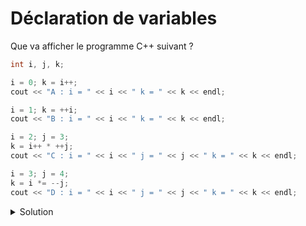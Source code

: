 # Déclaration de variables

Que va afficher le programme C++ suivant ?


~~~cpp
int i, j, k;

i = 0; k = i++;
cout << "A : i = " << i << " k = " << k << endl;

i = 1; k = ++i;
cout << "B : i = " << i << " k = " << k << endl;

i = 2; j = 3;
k = i++ * ++j;
cout << "C : i = " << i << " j = " << j << " k = " << k << endl;

i = 3; j = 4;
k = i *= --j;
cout << "D : i = " << i << " j = " << j << " k = " << k << endl;

~~~


<details>
<summary>Solution</summary>

A : i = 1 k = 0
B : i = 2 k = 2
C : i = 3 j = 4 k = 8
D : i = 9 j = 3 k = 9


</details>